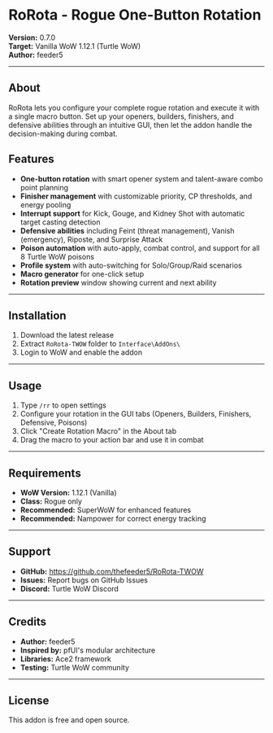 # RoRota - Rogue One-Button Rotation

**Version:** 0.7.0  
**Target:** Vanilla WoW 1.12.1 (Turtle WoW)  
**Author:** feeder5

---

## About

RoRota lets you configure your complete rogue rotation and execute it with a single macro button. Set up your openers, builders, finishers, and defensive abilities through an intuitive GUI, then let the addon handle the decision-making during combat.

## Features

- **One-button rotation** with smart opener system and talent-aware combo point planning
- **Finisher management** with customizable priority, CP thresholds, and energy pooling
- **Interrupt support** for Kick, Gouge, and Kidney Shot with automatic target casting detection
- **Defensive abilities** including Feint (threat management), Vanish (emergency), Riposte, and Surprise Attack
- **Poison automation** with auto-apply, combat control, and support for all 8 Turtle WoW poisons
- **Profile system** with auto-switching for Solo/Group/Raid scenarios
- **Macro generator** for one-click setup
- **Rotation preview** window showing current and next ability

---

## Installation

1. Download the latest release
2. Extract `RoRota-TWOW` folder to `Interface\AddOns\`
3. Login to WoW and enable the addon

---

## Usage

1. Type `/rr` to open settings
2. Configure your rotation in the GUI tabs (Openers, Builders, Finishers, Defensive, Poisons)
3. Click "Create Rotation Macro" in the About tab
4. Drag the macro to your action bar and use it in combat

---

## Requirements

- **WoW Version:** 1.12.1 (Vanilla)
- **Class:** Rogue only
- **Recommended:** SuperWoW for enhanced features
- **Recommended:** Nampower for correct energy tracking

---

## Support

- **GitHub:** https://github.com/thefeeder5/RoRota-TWOW
- **Issues:** Report bugs on GitHub Issues
- **Discord:** Turtle WoW Discord

---

## Credits

- **Author:** feeder5
- **Inspired by:** pfUI's modular architecture
- **Libraries:** Ace2 framework
- **Testing:** Turtle WoW community

---

## License

This addon is free and open source.
